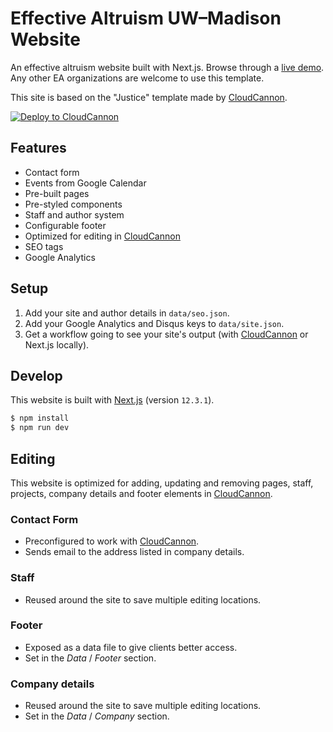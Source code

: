 # Effective Altruism UW&ndash;Madison Website

An effective altruism website built with Next.js. Browse through a
[live demo](https://excited-skunk.cloudvent.net/). Any other EA organizations are welcome to use this template.

This site is based on the "Justice" template made by [CloudCannon](https://cloudcannon.com/).

[![Deploy to CloudCannon](https://buttons.cloudcannon.com/deploy.svg)](https://app.cloudcannon.com/register#sites/connect/github/eauwmadison/eauw.org)

## Features

- Contact form
- Events from Google Calendar
- Pre-built pages
- Pre-styled components
- Staff and author system
- Configurable footer
- Optimized for editing in [CloudCannon](https://cloudcannon.com/)
- SEO tags
- Google Analytics

## Setup

1. Add your site and author details in `data/seo.json`.
2. Add your Google Analytics and Disqus keys to `data/site.json`.
3. Get a workflow going to see your site's output (with [CloudCannon](https://app.cloudcannon.com/)
   or Next.js locally).

## Develop

This website is built with [Next.js](https://nextjs.org/) (version `12.3.1`).

```bash
$ npm install
$ npm run dev
```

## Editing

This website is optimized for adding, updating and removing pages, staff, projects, company details
and footer elements in [CloudCannon](https://app.cloudcannon.com/).

### Contact Form

- Preconfigured to work with [CloudCannon](https://app.cloudcannon.com/).
- Sends email to the address listed in company details.

### Staff

- Reused around the site to save multiple editing locations.

### Footer

- Exposed as a data file to give clients better access.
- Set in the _Data_ / _Footer_ section.

### Company details

- Reused around the site to save multiple editing locations.
- Set in the _Data_ / _Company_ section.
